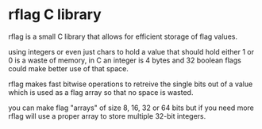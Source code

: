 # rflag C library

rflag is a small C library that allows for efficient storage of flag values. <br/>

using integers or even just chars to hold a value that should hold either 1 or 0 is a waste of memory, in C an integer is 4 bytes and 32 boolean flags could make better use of that space. <br/>

rflag makes fast bitwise operations to retreive the single bits out of a value which is used as a flag array so that no space is wasted. <br/>

you can make flag "arrays" of size 8, 16, 32 or 64 bits but if you need more rflag will use a proper array to store multiple 32-bit integers.
